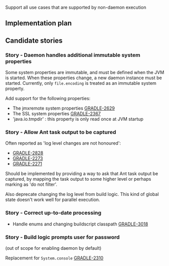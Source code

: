 
Support all use cases that are supported by non-daemon execution

## Implementation plan

## Candidate stories

### Story - Daemon handles additional immutable system properties

Some system properties are immutable, and must be defined when the JVM is started. When these properties change,
a new daemon instance must be started. Currently, only `file.encoding` is treated as an immutable system property.

Add support for the following properties:

- The jmxremote system properties [GRADLE-2629](https://issues.gradle.org/browse/GRADLE-2629)
- The SSL system properties [GRADLE-2367](https://issues.gradle.org/browse/GRADLE-2637)
- 'java.io.tmpdir' : this property is only read once at JVM startup

### Story - Allow Ant task output to be captured

Often reported as 'log level changes are not honoured':

- [GRADLE-2828](https://issues.gradle.org/browse/GRADLE-2828)
- [GRADLE-2273](https://issues.gradle.org/browse/GRADLE-2273)
- [GRADLE-2271](https://issues.gradle.org/browse/GRADLE-2271)

Should be implemented by providing a way to ask that Ant task output be captured, by mapping the task output to some higher level or perhaps marking as 'do not filter'.

Also deprecate changing the log level from build logic. This kind of global state doesn't work well for parallel execution.

### Story - Correct up-to-date processing

- Handle enums and changing buildscript classpath [GRADLE-3018](https://issues.gradle.org/browse/GRADLE-3018)

### Story - Build logic prompts user for password

(out of scope for enabling daemon by default)

Replacement for `System.console` [GRADLE-2310](https://issues.gradle.org/browse/GRADLE-2310)
